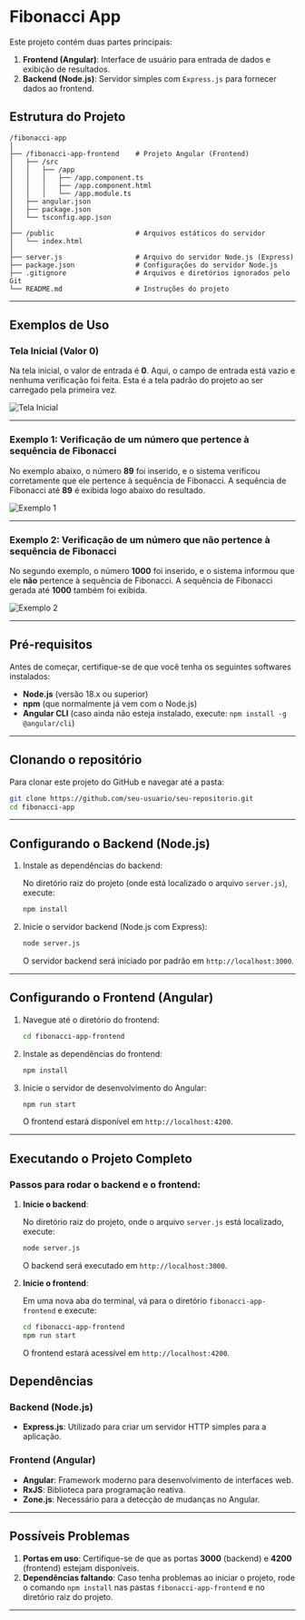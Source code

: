 # Fibonacci App

Este projeto contém duas partes principais:

1. **Frontend (Angular)**: Interface de usuário para entrada de dados e exibição de resultados.
2. **Backend (Node.js)**: Servidor simples com `Express.js` para fornecer dados ao frontend.

## Estrutura do Projeto

```
/fibonacci-app
│
├── /fibonacci-app-frontend    # Projeto Angular (Frontend)
│   ├── /src
│   │   ├── /app
│   │   │   ├── /app.component.ts
│   │   │   ├── /app.component.html
│   │   │   └── /app.module.ts
│   ├── angular.json
│   ├── package.json
│   └── tsconfig.app.json
│
├── /public                    # Arquivos estáticos do servidor
│   └── index.html
│
├── server.js                  # Arquivo do servidor Node.js (Express)
├── package.json               # Configurações do servidor Node.js
├── .gitignore                 # Arquivos e diretórios ignorados pelo Git
└── README.md                  # Instruções do projeto
```

---

## Exemplos de Uso

### Tela Inicial (Valor 0)

Na tela inicial, o valor de entrada é **0**. Aqui, o campo de entrada está vazio e nenhuma verificação foi feita. Esta é a tela padrão do projeto ao ser carregado pela primeira vez.

![Tela Inicial](https://drive.google.com/uc?export=view&id=1kkJtrXTX8D6qqe9yPBoCQivzwJV66LbU)

---

### Exemplo 1: Verificação de um número que pertence à sequência de Fibonacci

No exemplo abaixo, o número **89** foi inserido, e o sistema verificou corretamente que ele pertence à sequência de Fibonacci. A sequência de Fibonacci até **89** é exibida logo abaixo do resultado.

![Exemplo 1](https://drive.google.com/uc?export=view&id=1IOJqKiq1Mm2TtE9XtqiPJJM7HygqKL37)

---

### Exemplo 2: Verificação de um número que **não** pertence à sequência de Fibonacci

No segundo exemplo, o número **1000** foi inserido, e o sistema informou que ele **não** pertence à sequência de Fibonacci. A sequência de Fibonacci gerada até **1000** também foi exibida.

![Exemplo 2](https://drive.google.com/uc?export=view&id=1dy09NaqRpkreBRLUrhIFs-ABi39uOk6D)



---

## Pré-requisitos

Antes de começar, certifique-se de que você tenha os seguintes softwares instalados:

- **Node.js** (versão 18.x ou superior)
- **npm** (que normalmente já vem com o Node.js)
- **Angular CLI** (caso ainda não esteja instalado, execute: `npm install -g @angular/cli`)

---

## Clonando o repositório

Para clonar este projeto do GitHub e navegar até a pasta:

```bash
git clone https://github.com/seu-usuario/seu-repositorio.git
cd fibonacci-app
```

---

## Configurando o Backend (Node.js)

1. Instale as dependências do backend:

   No diretório raiz do projeto (onde está localizado o arquivo `server.js`), execute:

   ```bash
   npm install
   ```

2. Inicie o servidor backend (Node.js com Express):

   ```bash
   node server.js
   ```

   O servidor backend será iniciado por padrão em `http://localhost:3000`.

---

## Configurando o Frontend (Angular)

1. Navegue até o diretório do frontend:

   ```bash
   cd fibonacci-app-frontend
   ```

2. Instale as dependências do frontend:

   ```bash
   npm install
   ```

3. Inicie o servidor de desenvolvimento do Angular:

   ```bash
   npm run start
   ```

   O frontend estará disponível em `http://localhost:4200`.

---

## Executando o Projeto Completo

### Passos para rodar o backend e o frontend:

1. **Inicie o backend**:

   No diretório raiz do projeto, onde o arquivo `server.js` está localizado, execute:

   ```bash
   node server.js
   ```

   O backend será executado em `http://localhost:3000`.

2. **Inicie o frontend**:

   Em uma nova aba do terminal, vá para o diretório `fibonacci-app-frontend` e execute:

   ```bash
   cd fibonacci-app-frontend
   npm run start
   ```

   O frontend estará acessível em `http://localhost:4200`.


## Dependências

### Backend (Node.js)

- **Express.js**: Utilizado para criar um servidor HTTP simples para a aplicação.

### Frontend (Angular)

- **Angular**: Framework moderno para desenvolvimento de interfaces web.
- **RxJS**: Biblioteca para programação reativa.
- **Zone.js**: Necessário para a detecção de mudanças no Angular.

---

## Possíveis Problemas

1. **Portas em uso**: Certifique-se de que as portas **3000** (backend) e **4200** (frontend) estejam disponíveis.
2. **Dependências faltando**: Caso tenha problemas ao iniciar o projeto, rode o comando `npm install` nas pastas `fibonacci-app-frontend` e no diretório raiz do projeto.

---
